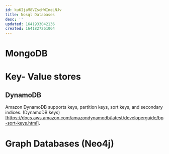 ```yaml
---
id: ku6IjaM8VZscHWIneLNJv
title: Nosql Databases
desc: ''
updated: 1641933042136
created: 1641827261064
---
```


# MongoDB

# Key- Value stores
##  DynamoDB
Amazon DynamoDB supports keys, partition keys, sort keys, and secondary indices.
(DynamoDB keys)[https://docs.aws.amazon.com/amazondynamodb/latest/developerguide/bp-sort-keys.html].


# Graph Databases (Neo4j)



